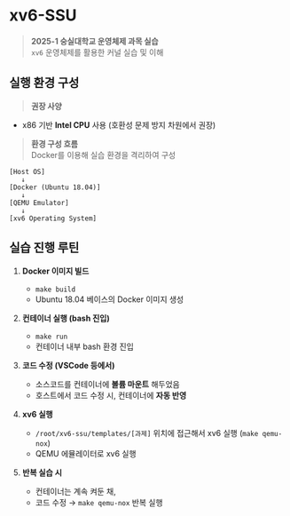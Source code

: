 # xv6-SSU

> **2025-1 숭실대학교 운영체제 과목 실습**  
> `xv6` 운영체제를 활용한 커널 실습 및 이해

## 실행 환경 구성

> **권장 사양**  
- x86 기반 **Intel CPU** 사용 (호환성 문제 방지 차원에서 권장)

> **환경 구성 흐름**  
Docker를 이용해 실습 환경을 격리하여 구성

```text
[Host OS]
   ↓
[Docker (Ubuntu 18.04)]
   ↓
[QEMU Emulator]
   ↓
[xv6 Operating System]
```

## 실습 진행 루틴

1. **Docker 이미지 빌드**
   - `make build`
   - Ubuntu 18.04 베이스의 Docker 이미지 생성

2. **컨테이너 실행 (bash 진입)**
   - `make run`
   - 컨테이너 내부 bash 환경 진입

3. **코드 수정 (VSCode 등에서)**
   - 소스코드를 컨테이너에 **볼륨 마운트** 해두었음
   - 호스트에서 코드 수정 시, 컨테이너에 **자동 반영**

4. **xv6 실행**
   - `/root/xv6-ssu/templates/[과제]` 위치에 접근해서 xv6 실행 (`make qemu-nox`)
   - QEMU 에뮬레이터로 xv6 실행

5. **반복 실습 시**
   - 컨테이너는 계속 켜둔 채,
   - 코드 수정 → `make qemu-nox` 반복 실행
